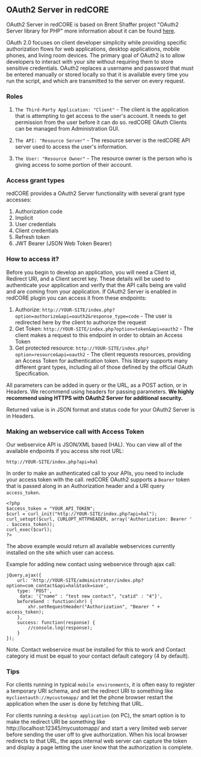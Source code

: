 ## OAuth2 Server in redCORE

OAuth2 Server in redCORE is based on Brent Shaffer project "OAuth2 Server library for PHP" more information about it can be found [here](https://github.com/bshaffer/oauth2-server-php).

OAuth 2.0 focuses on client developer simplicity while providing specific authorization flows for web applications, desktop applications, mobile phones, and living room devices.
The primary goal of OAuth2 is to allow developers to interact with your site without requiring them to store sensitive credentials.
OAuth2 replaces a username and password that must be entered manually or stored locally so that it is available every time you run the script,
and which are transmitted to the server on every request.

### Roles
1. `The Third-Party Application: "Client"` -
The client is the application that is attempting to get access to the user's account. It needs to get permission from the user before it can do so.
redCORE OAuth Clients can be managed from Administration GUI.

2. `The API: "Resource Server"` -
The resource server is the redCORE API server used to access the user's information.

3. `The User: "Resource Owner"` -
The resource owner is the person who is giving access to some portion of their account.


### Access grant types
redCORE provides a OAuth2 Server functionality with several grant type accesses:

1. Authorization code
2. Implicit
3. User credentials
4. Client credentials
5. Refresh token
6. JWT Bearer (JSON Web Token Bearer)


### How to access it?

Before you begin to develop an application, you will need a Client id, Redirect URI, and a Client secret key.
These details will be used to authenticate your application and verify that the API calls being are valid and are coming from your application.
If OAuth2 Server is enabled in redCORE plugin you can access it from these endpoints:

1. Authorize: `http://YOUR-SITE/index.php?option=authorize&api=oauth2&response_type=code` - The user is redirected here by the client to authorize the request
2. Get Token: `http://YOUR-SITE/index.php?option=token&api=oauth2` - The client makes a request to this endpoint in order to obtain an Access Token
3. Get protected resource: `http://YOUR-SITE/index.php?option=resource&api=oauth2` - The client requests resources, providing an Access Token for authentication token. This library supports many different grant types, including all of those defined by the official OAuth Specification.

All parameters can be added in query or the URL, as a POST action, or in Headers. We recommend using headers for passing parameters.
**We highly recommend using HTTPS with OAuth2 Server for additional security.**

Returned value is in JSON format and status code for your OAuth2 Server is in Headers.

### Making an webservice call with Access Token

Our webservice API is JSON/XML based (HAL).
You can view all of the available endpoints if you access site root URL:

`http://YOUR-SITE/index.php?api=hal`

In order to make an authenticated call to your APIs, you need to include your access token with the call.
redCORE OAuth2 supports a `Bearer` token that is passed along in an Authorization header and a URI query `access_token`.

```
<?php
$access_token = "YOUR_API_TOKEN";
$curl = curl_init("http://YOUR-SITE/index.php?api=hal");
curl_setopt($curl, CURLOPT_HTTPHEADER, array('Authorization: Bearer ' . $access_token));
curl_exec($curl);
?>
```

The above example would return all available webservices currently installed on the site which user can access.


Example for adding new contact using webservice through ajax call:

```
jQuery.ajax({
    url: 'http://YOUR-SITE/administrator/index.php?option=com_contact&api=hal&task=save',
    type: 'POST',
     data: '{"name" : "test new contact", "catid" : "4"}',
    beforeSend : function(xhr) {
        xhr.setRequestHeader("Authorization", "Bearer " + access_token);
    },
    success: function(response) {
        //console.log(response);
    }
});
```

Note. Contact webservice must be installed for this to work and Contact category id must be equal to your contact default category (4 by default).

### Tips

For clients running in typical `mobile environments`, it is often easy to register a temporary URI schema,
and set the redirect URI to something like `myclientauth://mycustomapp/` and let the phone browser restart the application when the user is done by fetching that URL.

For clients running a `desktop application` (on PC), the smart option is to make the redirect URI be something like
http://localhost:12345/mycustomapp/ and start a very limited web server before sending the user off to give authorization.
When his local browser redirects to that URL, the apps internal web server can capture the token and display a page letting the user know that the authorization is complete.


